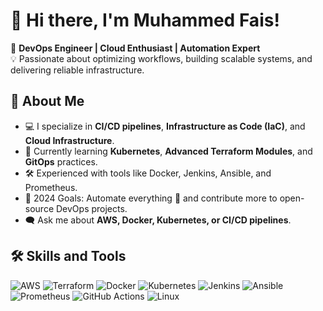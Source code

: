 # 👋 Hi there, I'm Muhammed Fais!

🚀 **DevOps Engineer | Cloud Enthusiast | Automation Expert**  
💡 Passionate about optimizing workflows, building scalable systems, and delivering reliable infrastructure.

## 🌟 About Me

- 💻 I specialize in **CI/CD pipelines**, **Infrastructure as Code (IaC)**, and **Cloud Infrastructure**.
- 🌱 Currently learning **Kubernetes**, **Advanced Terraform Modules**, and **GitOps** practices.
- 🛠️ Experienced with tools like Docker, Jenkins, Ansible, and Prometheus.
- 🎯 2024 Goals: Automate everything 🚀 and contribute more to open-source DevOps projects.
- 🗨️ Ask me about **AWS, Docker, Kubernetes, or CI/CD pipelines**.

## 🛠️ Skills and Tools

![AWS](https://img.shields.io/badge/AWS-FF9900?style=for-the-badge&logo=amazonaws&logoColor=white)
![Terraform](https://img.shields.io/badge/Terraform-623CE4?style=for-the-badge&logo=terraform&logoColor=white)
![Docker](https://img.shields.io/badge/Docker-2496ED?style=for-the-badge&logo=docker&logoColor=white)
![Kubernetes](https://img.shields.io/badge/Kubernetes-326CE5?style=for-the-badge&logo=kubernetes&logoColor=white)
![Jenkins](https://img.shields.io/badge/Jenkins-D24939?style=for-the-badge&logo=jenkins&logoColor=white)
![Ansible](https://img.shields.io/badge/Ansible-EE0000?style=for-the-badge&logo=ansible&logoColor=white)
![Prometheus](https://img.shields.io/badge/Prometheus-E6522C?style=for-the-badge&logo=prometheus&logoColor=white)
![GitHub Actions](https://img.shields.io/badge/GitHub%20Actions-2088FF?style=for-the-badge&logo=github-actions&logoColor=white)
![Linux](https://img.shields.io/badge/Linux-FCC624?style=for-the-badge&logo=linux&logoColor=black)

